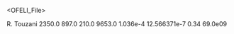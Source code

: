<?xml version="1.0" encoding="ISO-8859-1" ?>
<OFELI_File>
<info>
   <title>Material data for Aluminium</title>
   <date></date>
   <author>R. Touzani</author>
</info>
<Material name="Aluminium">
   <Density>2350.0</Density>
   <SpecificHeat>897.0</SpecificHeat>
   <ThermalConductivity>210.0</ThermalConductivity>
   <ElectricConductivity>9653.0</ElectricConductivity>
   <ElectricResistivity>1.036e-4</ElectricResistivity>
   <MagneticPermeability>12.566371e-7</MagneticPermeability>
   <PoissonRatio>0.34</PoissonRatio>
   <YoungModulus>69.0e09</YoungModulus>
</Material>
</OFELI_File>
